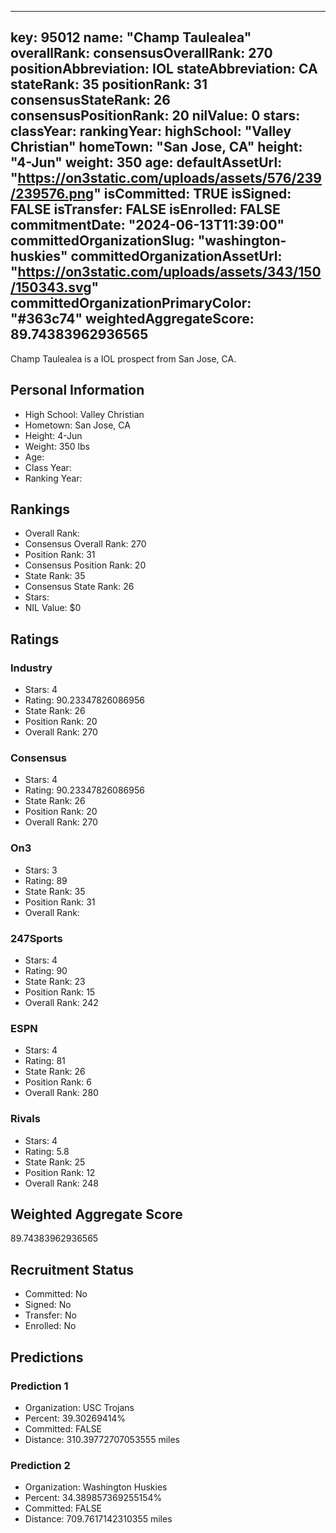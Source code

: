 ---
  key: 95012
  name: "Champ Taulealea"
  overallRank: 
  consensusOverallRank: 270
  positionAbbreviation: IOL
  stateAbbreviation: CA
  stateRank: 35
  positionRank: 31
  consensusStateRank: 26
  consensusPositionRank: 20
  nilValue: 0
  stars: 
  classYear: 
  rankingYear: 
  highSchool: "Valley Christian"
  homeTown: "San Jose, CA"
  height: "4-Jun"
  weight: 350
  age: 
  defaultAssetUrl: "https://on3static.com/uploads/assets/576/239/239576.png"
  isCommitted: TRUE
  isSigned: FALSE
  isTransfer: FALSE
  isEnrolled: FALSE
  commitmentDate: "2024-06-13T11:39:00"
  committedOrganizationSlug: "washington-huskies"
  committedOrganizationAssetUrl: "https://on3static.com/uploads/assets/343/150/150343.svg"
  committedOrganizationPrimaryColor: "#363c74"
  weightedAggregateScore: 89.74383962936565
  ---
  
  Champ Taulealea is a IOL prospect from San Jose, CA.
  
  ## Personal Information
  - High School: Valley Christian
  - Hometown: San Jose, CA
  - Height: 4-Jun
  - Weight: 350 lbs
  - Age: 
  - Class Year: 
  - Ranking Year: 
  
  ## Rankings
  - Overall Rank: 
  - Consensus Overall Rank: 270
  - Position Rank: 31
  - Consensus Position Rank: 20
  - State Rank: 35
  - Consensus State Rank: 26
  - Stars: 
  - NIL Value: $0
  
  ## Ratings
  
  ### Industry
  - Stars: 4
  - Rating: 90.23347826086956
  - State Rank: 26
  - Position Rank: 20
  - Overall Rank: 270
  
  ### Consensus
  - Stars: 4
  - Rating: 90.23347826086956
  - State Rank: 26
  - Position Rank: 20
  - Overall Rank: 270
  
  ### On3
  - Stars: 3
  - Rating: 89
  - State Rank: 35
  - Position Rank: 31
  - Overall Rank: 
  
  ### 247Sports
  - Stars: 4
  - Rating: 90
  - State Rank: 23
  - Position Rank: 15
  - Overall Rank: 242
  
  ### ESPN
  - Stars: 4
  - Rating: 81
  - State Rank: 26
  - Position Rank: 6
  - Overall Rank: 280
  
  ### Rivals
  - Stars: 4
  - Rating: 5.8
  - State Rank: 25
  - Position Rank: 12
  - Overall Rank: 248
  
  ## Weighted Aggregate Score
  89.74383962936565
  
  ## Recruitment Status
  - Committed: No
  - Signed: No
  - Transfer: No
  - Enrolled: No
  
  
  
  ## Predictions
  
  ### Prediction 1
  - Organization: USC Trojans
  - Percent: 39.30269414%
  - Committed: FALSE
  - Distance: 310.39772707053555 miles
  
  ### Prediction 2
  - Organization: Washington Huskies
  - Percent: 34.389857369255154%
  - Committed: FALSE
  - Distance: 709.7617142310355 miles
  